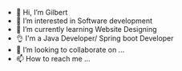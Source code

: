 - 👋 Hi, I’m Gilbert
- 👀 I’m interested in Software development
- 🌱 I’m currently learning Website Designing
- 👌 I'm a Java Developer/ Spring boot Developer
- 💞️ I’m looking to collaborate on ...
- 📫 How to reach me ...

<!---
Gilbertttt/Gilbertttt is a ✨ special ✨ repository because its `README.md` (this file) appears on your GitHub profile.
You can click the Preview link to take a look at your changes.
--->
